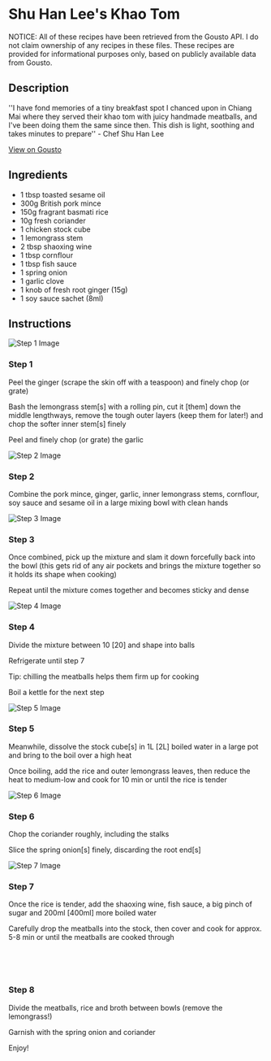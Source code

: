 # Shu Han Lee's Khao Tom

NOTICE: All of these recipes have been retrieved from the Gousto API. I do not claim ownership of any recipes in these files. These recipes are provided for informational purposes only, based on publicly available data from Gousto.

## Description

''I have fond memories of a tiny breakfast spot I chanced upon in Chiang Mai where they served their khao tom with juicy handmade meatballs, and I've been doing them the same since then. This dish is light, soothing and takes minutes to prepare'' - Chef Shu Han Lee

[View on Gousto](https://www.gousto.co.uk/recipes/cookbook/shu-han-lees-khao-tom)

## Ingredients

- 1 tbsp toasted sesame oil 
- 300g British pork mince
- 150g fragrant basmati rice
- 10g fresh coriander
- 1 chicken stock cube 
- 1 lemongrass stem
- 2 tbsp shaoxing wine
- 1 tbsp cornflour
- 1 tbsp fish sauce
- 1 spring onion
- 1 garlic clove
- 1 knob of fresh root ginger (15g) 
- 1 soy sauce sachet (8ml)

## Instructions

![Step 1 Image](https://production-media.gousto.co.uk/cms/recipe-step-image/548-x200.jpg)

### Step 1

Peel the ginger (scrape the skin off with a teaspoon) and finely chop (or grate)


Bash the lemongrass stem<span class="text-danger">[s]</span> with a rolling pin, cut it <span class="text-danger">[them]</span> down the middle lengthways, remove the tough outer layers (keep them for later!) and chop the softer inner stem<span class="text-danger">[s]</span> finely


Peel and finely chop (or grate) the garlic&nbsp;

![Step 2 Image](https://production-media.gousto.co.uk/cms/recipe-step-image/548.-step--2-x200.jpg)

### Step 2

Combine the pork mince, ginger, garlic, inner lemongrass stems, cornflour, soy sauce and sesame oil in a large mixing bowl with clean hands

![Step 3 Image](https://production-media.gousto.co.uk/cms/recipe-step-image/548.-step--3-x200.jpg)

### Step 3

Once combined, pick up the mixture and slam it down forcefully back into the bowl (this gets rid of any air pockets and brings the mixture together so it holds its shape when cooking)


Repeat until the mixture comes together and becomes sticky and dense

![Step 4 Image](https://production-media.gousto.co.uk/cms/recipe-step-image/548.-step--4-x200.jpg)

### Step 4

Divide the mixture between 10 <span class="text-danger">[20]</span> and shape into balls


Refrigerate until step 7


Tip: chilling the meatballs helps them firm up for cooking&nbsp;


Boil a kettle for the next step

![Step 5 Image](https://production-media.gousto.co.uk/cms/recipe-step-image/548.-step--5-x200.jpg)

### Step 5

Meanwhile, dissolve the stock cube<span class="text-danger">[s]</span> in 1L <span class="text-danger">[2L]</span> boiled water in a large pot and bring to the boil over a high heat


Once boiling, add the rice and outer lemongrass leaves, then reduce the heat to medium-low and cook for 10 min or until the rice is tender

![Step 6 Image](https://production-media.gousto.co.uk/cms/recipe-step-image/548.-step--6-x200.jpg)

### Step 6

Chop the coriander roughly, including the stalks&nbsp;


Slice the spring onion<span class="text-danger">[s]</span> finely, discarding the root end<span class="text-danger">[s]</span>

![Step 7 Image](https://production-media.gousto.co.uk/cms/recipe-step-image/548.-step--7-x200.jpg)

### Step 7

Once the rice is tender, add the shaoxing wine, fish sauce, a big pinch of sugar and 200ml <span class="text-danger">[400ml]</span> more boiled water&nbsp;


Carefully drop the meatballs into the stock, then cover and cook for approx. 5-8 min or until the meatballs are cooked through


&nbsp;


&nbsp;

### Step 8

Divide&nbsp;the meatballs, rice and broth between bowls (remove the lemongrass!)


Garnish with the spring onion and coriander


Enjoy!

